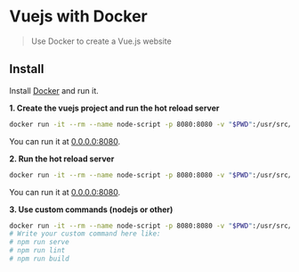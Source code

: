 # Vuejs with Docker

> Use Docker to create a Vue.js website


## Install

Install [Docker](https://docs.docker.com/install/) and run it.


**1. Create the vuejs project and run the hot reload server**

```bash
docker run -it --rm --name node-script -p 8080:8080 -v "$PWD":/usr/src/app -w /usr/src/app node:10.16.0-alpine npm i @vue/cli -g && vue create . && npm run serve
```

You can run it at [0.0.0.0:8080](http://0.0.0.0:8080/).


**2. Run the hot reload server**

```bash
docker run -it --rm --name node-script -p 8080:8080 -v "$PWD":/usr/src/app -w /usr/src/app node:10.16.0-alpine npm run serve
```

You can run it at [0.0.0.0:8080](http://0.0.0.0:8080/).


**3. Use custom commands (nodejs or other)**

```bash
docker run -it --rm --name node-script -p 8080:8080 -v "$PWD":/usr/src/app -w /usr/src/app node /bin/bash
# Write your custom command here like:
# npm run serve
# npm run lint
# npm run build
```
